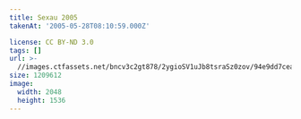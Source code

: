 ```yaml
---
title: Sexau 2005
takenAt: '2005-05-28T08:10:59.000Z'

license: CC BY-ND 3.0
tags: []
url: >-
  //images.ctfassets.net/bncv3c2gt878/2ygioSV1uJb8tsraSz0zov/94e9dd7cea42df85d0769db3400a188f/sexau-2005_4559695047_o
size: 1209612
image:
  width: 2048
  height: 1536
---
```

